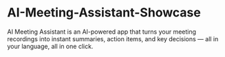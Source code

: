 # AI-Meeting-Assistant-Showcase
AI Meeting Assistant  is an AI-powered app that turns your meeting recordings into instant summaries, action items, and key decisions — all in your language, all in one click.  
